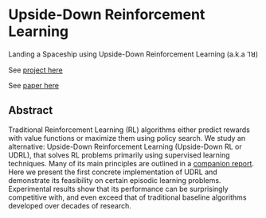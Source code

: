 # Upside-Down Reinforcement Learning

Landing a Spaceship using Upside-Down Reinforcement Learning (a.k.a ⅂ꓤ)

See [project here](https://jscriptcoder.github.io/upside-down-rl/Upside-Down_RL.html)

See [paper here](https://arxiv.org/abs/1912.02877)

## Abstract

Traditional Reinforcement Learning (RL) algorithms either predict rewards with value functions or maximize them using policy search. We study an alternative: Upside-Down Reinforcement Learning (Upside-Down RL or UDRL), that solves RL problems primarily using supervised learning techniques. Many of its main principles are outlined in a [companion report](https://arxiv.org/abs/1912.02875). Here we present the first concrete implementation of UDRL and demonstrate its feasibility on certain episodic learning problems. Experimental results show that its performance can be surprisingly competitive with, and even exceed that of traditional baseline algorithms developed over decades of research.

